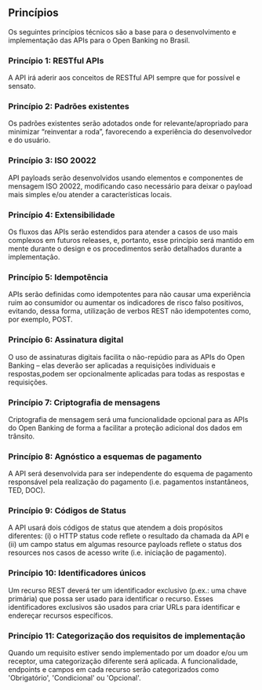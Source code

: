 ## Princípios

Os seguintes princípios técnicos são a base para o desenvolvimento e implementação das APIs para o Open Banking no Brasil.

### Princípio 1: RESTful APIs
A API irá aderir aos conceitos de RESTful API sempre que for possível e sensato.

### Princípio 2: Padrões existentes 
Os padrões existentes serão adotados onde for relevante/apropriado para minimizar “reinventar a roda”, favorecendo a experiência do desenvolvedor e do usuário.

### Princípio 3: ISO 20022
API payloads serão desenvolvidos usando elementos e componentes de mensagem ISO 20022, modificando caso necessário para deixar o payload mais simples e/ou atender a características locais.

### Princípio 4: Extensibilidade
Os fluxos das APIs serão estendidos para atender a casos de uso mais complexos em futuros releases, e, portanto, esse princípio será mantido em mente durante o design e os procedimentos serão detalhados durante a implementação.

### Princípio 5: Idempotência
APIs serão definidas como idempotentes para não causar uma experiência ruim ao consumidor ou aumentar os indicadores de risco falso positivos, evitando, dessa forma, utilização de verbos REST não idempotentes como, por exemplo, POST.

### Princípio 6: Assinatura digital
O uso de assinaturas digitais facilita o não-repúdio para as APIs do Open Banking – elas deverão ser aplicadas a requisições individuais e respostas,podem ser opcionalmente aplicadas para todas as respostas e requisições.

### Princípio 7: Criptografia de mensagens
Criptografia de mensagem será uma funcionalidade opcional para as APIs do Open Banking de forma a facilitar a proteção adicional dos dados em trânsito.

### Princípio 8: Agnóstico a esquemas de pagamento
A API será desenvolvida para ser independente do esquema de pagamento responsável pela realização do pagamento (i.e. pagamentos instantâneos, TED, DOC).

### Princípio 9: Códigos de Status
A API usará dois códigos de status que atendem a dois propósitos diferentes: (i) o HTTP status code reflete o resultado da chamada da API e (ii) um campo status em algumas resource payloads reflete o status dos resources nos casos de acesso write (i.e. iniciação de pagamento).

### Princípio 10: Identificadores únicos
Um recurso REST deverá ter um identificador exclusivo (p.ex.: uma chave primária) que possa ser usado para identificar o recurso. Esses identificadores exclusivos são usados para criar URLs para identificar e endereçar recursos específicos.

### Princípio 11: Categorização dos requisitos de implementação
Quando um requisito estiver sendo implementado por um doador e/ou um receptor, uma categorização diferente será aplicada. A funcionalidade, endpoints e campos em cada recurso serão categorizados como 'Obrigatório', 'Condicional' ou 'Opcional'.
